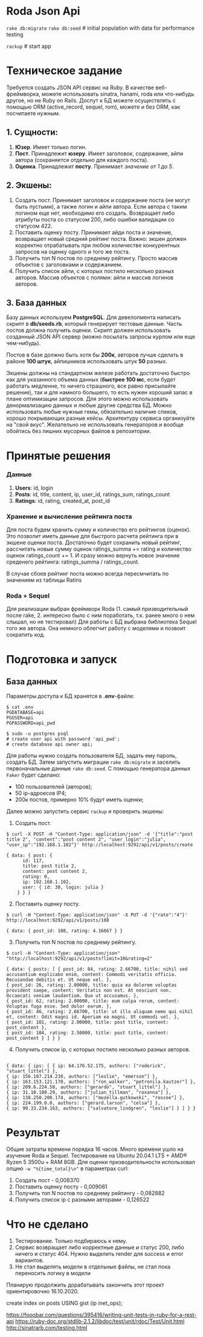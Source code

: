 # Roda Json Api
`rake db:migrate`
`rake db:seed` # initial population with data for performance testing

`rackup` # start app

# Техническое задание

Требуется создать JSON API сервис на Ruby. В качестве веб-фреймворка, можете использовать sinatra, hanami, roda или что-нибудь другое, но не Ruby on Rails. Доспут к БД можете осуществлять с помощью ORM (active_record, sequel, rom), можете и без ORM, как посчитаете нужным.

## 1. Сущности:
  1. **Юзер**. Имеет только логин.
  2. **Пост**. Принадлежит **юзеру**. Имеет заголовок, содержание, айпи автора (сохраняется отдельно для каждого поста).
  3. **Оценка**. Принадлежит **посту**. Принимает _значение от 1 до 5_.

## 2. Экшены:
  1. Создать пост. Принимает заголовок и содержание поста (не могут быть пустыми), а также логин и айпи автора. Если автора с таким логином еще нет, необходимо его создать. Возвращает либо атрибуты поста со статусом 200, либо ошибки валидации со статусом 422.
  2. Поставить оценку посту. Принимает айди поста и значение, возвращает новый средний рейтинг поста. Важно: экшен должен корректно отрабатывать при любом количестве конкурентных запросов на оценку одного и того же поста.
  3. Получить топ N постов по среднему рейтингу. Просто массив объектов с заголовками и содержанием.
  4. Получить список айпи, с которых постило несколько разных авторов. Массив объектов с полями: айпи и массив логинов авторов.

## 3. База данных
Базу данных используем **PostgreSQL**. 
Для девелопмента написать скрипт в **db/seeds.rb**, который генерирует тестовые данные. Часть постов должна получить оценки. Скрипт должен использовать созданный JSON API сервер (можно посылать запросы курлом или еще чем-нибудь).

Постов в базе должно быть хотя бы **200к**, авторов лучше сделать в районе **100 штук**, айпишников использовать штук **50** разных.

Экшены должны на стандартном железе работать достаточно быстро как для указанного объема данных (**быстрее 100 мс**, если будет работать медленне, то ничего страшного, все равно присылайте решение), так и для намного большего, то есть нужен хороший запас в плане оптимизации запросов. Для этого можно использовать денормализацию данных и любые другие средства БД. Можно использовать любые нужные гемы, обязательно наличие спеков, хорошо покрывающих разные кейсы. Архитектуру сервиса организуйте на "свой вкус". Желательно не использовать генераторов и вообще обойтись без лишних мусорных файлов в репозитории.

# Принятые решения

### Данные
  1. **Users**: id, login
  2. **Posts**: id, title, content, ip, user_id, ratings_sum, ratings_count
  3. **Ratings**: id, rating, created_at, post_id
  
### Хранение и вычисление рейтинга поста
Для поста будем хранить сумму и количество его рейтингов (оценок).
Это позволит иметь данные для быстрого расчета рейтинга при в экшене оценки поста. Достаточно будет сохранить новый рейтинг, рассчитать новые сумму оценок ratings_summa += rating и количество оценок ratings_count += 1.
И сразу можно вернуть новое значение среденего рейтинга: ratings_summa / ratings_count.

В случае сбоев рейтинг поста можно всегда пересмчитать по значениям из таблицы Ratins

### Roda + Sequel
Для реализации выбран фреймворк Roda (1. самый призводительный после rake, 2. интересно было с ним поработать, т.к. ранее много о нем слышал, но не тестировал)
Для работы с БД выбрана библиотека Sequel того же автора. Она немного облегчит работу с моделями и позвоит сократить код.


# Подготовка и запуск
## База данных
Параметры доступа к БД хранятся в **.env**-файле:
```
$ cat .env
PGDATABASE=api
PGUSER=api
PGPASSWORD=api_pwd
```
```
$ sudo -u postgres psql
# create user api with password 'api_pwd';
# create database api owner api;
```



Для работы нужно создать пользователя БД, задать ему пароль, создать БД.
Затем запустить миграции `rake db:migrate` и заселить первоначальные данные `rake db:seed`.
С помощью генератора данных `Faker` будет сделано:
  - 100 пользователей (авторов);
  - 50 ip-адроесов IP4;
  - 200к постов, примерно 10% будут иметь оценки;
  
Далее можно запустить сервис `rackup` и проверить экшены:
  1. Создать пост.
```
$ curl -X POST -H "Content-Type: application/json" -d '{"title":"post title 2", "content":"post content 2", "user_login":"julia", "user_ip":"192.168.1.102"}' http://localhost:9292/api/v1/posts/create

{ data: { post: {
      id: 117,
      title: post title 2,
      content: post content 2,
      rating: 0,
      ip: 192.168.1.102,
      user: { id: 30, login: julia }
    } } }
```

  2. Поставить оценку посту.
````
$ curl -H "Content-Type: application/json" -X PUT -d '{"rate":"4"}' http://localhost:9292/api/v1/posts/108

{ data: { post_id: 108, rating: 4.16667 } }
````

  3. Получить топ N постов по среднему рейтингу.
```
$ curl -H "Content-Type: application/json" "http://localhost:9292/api/v1/posts?limit=10&rating=2"

{ data: { posts: [ { post_id: 84, rating: 2.66700, title: nihil sed accusantium explicabo enim, content: Commodi veritatis officia. Recusandae debitis et. Ut neque vel. },
{ post_id: 26, rating: 2.00000, title: quia ea dolorem voluptas provident saepe, content: Veritatis non est. At nesciunt non. Occaecati veniam laudantium. Quo ut accusamus. },
{ post_id: 62, rating: 2.00000, title: eum culpa rerum, content: Voluptas fuga esse. Sed dolor earum. },
{ post_id: 46, rating: 2.66700, title: ut illo aliquam nemo qui nihil et, content: Odit magni id. Aperiam ea magni. Ut commodi vel. },
{ post_id: 101, rating: 2.00000, title: post title, content: post_content },
{ post_id: 104, rating: 2.50000, title: post title, content: post_content } ] } }
```

  4. Получить список ip, с которых постило несколько разных авторов.
```$ curl -H "Content-Type: application/json" "http://localhost:9292/api/v1/posts/ip_authors"

{ data: { ips: [ { ip: 64.176.52.175, authors: ["roderick", "stuart_littel"] },
{ ip: 156.187.214.230, authors: ["leslie", "emerson"] },
{ ip: 163.153.121.170, authors: ["ron_walker", "petronila.kautzer"] },
{ ip: 209.6.224.58, authors: ["gerardo", "stuart_littel"] },
{ ip: 31.10.180.29, authors: ["julian_tillman", "roxanna"] },
{ ip: 138.250.200.174, authors: ["mozella.gutkowski", "roscoe"] },
{ ip: 224.199.0.0, authors: ["gerard.larson", "celsa"] },
{ ip: 99.33.234.163, authors: ["salvatore_lindgren", "leslie"] } ] } }
```

# Результат
Общие затраты времени порядка 16 часов. Много времени ушло на изучение Roda и Sequel.
Тестирование на Ubuntu 20.04.1 LTS + AMD® Ryzen 5 3500u + RAM 8GB.
Для оценки призводительности использовал опцию `-w "%{time_total}\n"` в параметрах curl:

  1. Создать пост - 0,008370
  2. Поставить оценку посту - 0,009061
  3. Получить топ N постов по среднему рейтингу - 0,082882
  4. Получить список ip с разными авторами - 0,126522

# Что не сделано

1. Тестирование. Только подбираюсь к нему.
2. Сервис возвращает либо корректные данные и статус 200, либо ничего и статус 404. Нужно выделить render для success и error вариантов.
3. Не стал выделять модели в отдельные файлы, не стал пока переносить логику в модели

Планирую продолжить дорабатывать закончить этот проект ориентировочно 16.10.2020.



create index on posts USING gist (ip inet_ops);


https://fooobar.com/questions/395416/writing-unit-tests-in-ruby-for-a-rest-api
https://ruby-doc.org/stdlib-2.1.2/libdoc/test/unit/rdoc/Test/Unit.html
http://sinatrarb.com/testing.html
